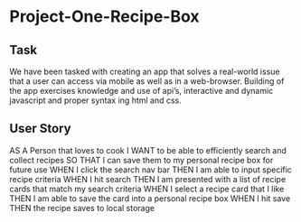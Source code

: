 # Project-One-Recipe-Box

## Task
We have been tasked with creating an app that solves a real-world issue that a user can access via mobile as well as in a web-browser. Building of the app exercises knowledge and use of api’s, interactive and dynamic javascript and proper syntax ing html and css.


## User Story
AS A Person that loves to cook
I WANT to be able to efficiently search and collect recipes
SO THAT I can save them to my personal recipe box for future use
WHEN I click the search nav bar
THEN I am able to input specific recipe criteria
WHEN I hit search
THEN I am presented with a list of recipe cards that match my search criteria
WHEN I select a recipe card that I like
THEN I am able to save the card into a personal recipe box
WHEN I hit save
THEN the recipe saves to local storage
